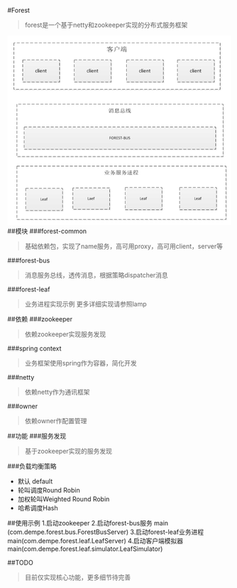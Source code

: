 #Forest
>forest是一个基于netty和zookeeper实现的分布式服务框架


![Alt text](./doc/forest.png)
##模块
###forest-common
>基础依赖包，实现了name服务，高可用proxy，高可用client，server等

###forest-bus
>消息服务总线，透传消息，根据策略dispatcher消息

###forest-leaf
>业务进程实现示例
>更多详细实现请参照lamp

##依赖
###zookeeper
> 依赖zookeeper实现服务发现

###spring context
>业务框架使用spring作为容器，简化开发

###netty
>依赖netty作为通讯框架

###owner
>依赖owner作配置管理

##功能
###服务发现
>基于zookeeper实现的服务发现

###负载均衡策略
*  默认 default
* 轮叫调度Round Robin
* 加权轮叫Weighted Round Robin
* 哈希调度Hash


##使用示例
1.启动zookeeper
2.启动forest-bus服务  main (com.dempe.forest.bus.ForestBusServer)
3.启动forest-leaf业务进程 main(com.dempe.forest.leaf.LeafServer)
4.启动客户端模拟器 main(com.dempe.forest.leaf.simulator.LeafSimulator)

##TODO
>目前仅实现核心功能，更多细节待完善